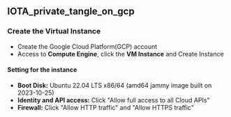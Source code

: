## IOTA_private_tangle_on_gcp

### **Create the Virtual Instance**
* Create the Google Cloud Platform(GCP) account
* Access to **Compute Engine**, click the **VM Instance**  and Create Instance
#### Setting for the instance
* **Boot Disk:** Ubuntu 22.04 LTS x86/64 (amd64 jammy image built on 2023-10-25)
* **Identity and API access:** Click "Allow full access to all Cloud APIs"
* **Firewall:** Click "Allow HTTP traffic" and "Allow HTTPS traffic"

